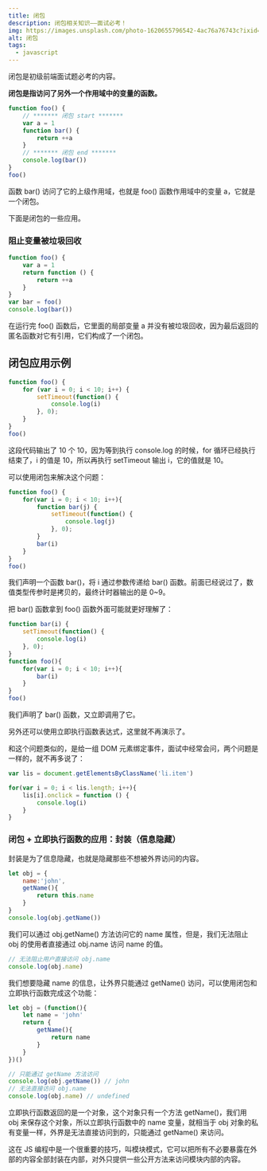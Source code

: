```yaml
---
title: 闭包
description: 闭包相关知识——面试必考！
img: https://images.unsplash.com/photo-1620655796542-4ac76a76743c?ixid=MnwxMjA3fDB8MHxlZGl0b3JpYWwtZmVlZHwxOXx8fGVufDB8fHx8&ixlib=rb-1.2.1&auto=format&fit=crop&w=800&q=80
alt: 闭包
tags: 
  - javascript
---
```

闭包是初级前端面试题必考的内容。

**闭包是指访问了另外一个作用域中的变量的函数。**

```js
function foo() {
    // ******* 闭包 start *******
    var a = 1
    function bar() {
        return ++a
    }
    // ******* 闭包 end *******
    console.log(bar())
}
foo()
```

函数 bar() 访问了它的上级作用域，也就是 foo() 函数作用域中的变量 a，它就是一个闭包。

下面是闭包的一些应用。

### 阻止变量被垃圾回收

```js
function foo() {
    var a = 1
    return function () {
        return ++a
    }
}
var bar = foo()
console.log(bar())
```

在运行完 foo() 函数后，它里面的局部变量 a 并没有被垃圾回收，因为最后返回的匿名函数对它有引用，它们构成了一个闭包。

## 闭包应用示例

```js
function foo() {
    for (var i = 0; i < 10; i++) {
        setTimeout(function() {
            console.log(i)
        }, 0);        
    }
}
foo()
```

这段代码输出了 10 个 10，因为等到执行 console.log 的时候，for 循环已经执行结束了，i 的值是 10，所以再执行 setTimeout 输出 i，它的值就是 10。

可以使用闭包来解决这个问题：

```js
function foo() {
    for(var i = 0; i < 10; i++){
        function bar(j) {
            setTimeout(function() {
                console.log(j)
            }, 0);
        }
        bar(i)
    }
}
foo()
```

我们声明一个函数 bar()，将 i 通过参数传递给 bar() 函数。前面已经说过了，数值类型传参时是拷贝的，最终计时器输出的是 0~9。

把 bar() 函数拿到 foo() 函数外面可能就更好理解了：

```js
function bar(i) {
    setTimeout(function() {
        console.log(i)
    }, 0);
}
function foo(){
    for(var i = 0; i < 10; i++){
        bar(i)
    }
}
foo()
```

我们声明了 bar() 函数，又立即调用了它。

另外还可以使用立即执行函数表达式，这里就不再演示了。

和这个问题类似的，是给一组 DOM 元素绑定事件，面试中经常会问，两个问题是一样的，就不再多说了：

```js
var lis = document.getElementsByClassName('li.item')

for(var i = 0; i < lis.length; i++){
    lis[i].onclick = function () {
        console.log(i)
    }
}
```

### 闭包 + 立即执行函数的应用：封装（信息隐藏）

封装是为了信息隐藏，也就是隐藏那些不想被外界访问的内容。

```js
let obj = {
    name:'john',
    getName(){
        return this.name
    }
}
console.log(obj.getName())
```

我们可以通过 obj.getName() 方法访问它的 name 属性，但是，我们无法阻止 obj 的使用者直接通过 obj.name 访问 name 的值。

```js
// 无法阻止用户直接访问 obj.name
console.log(obj.name)
```

我们想要隐藏 name 的信息，让外界只能通过 getName() 访问，可以使用闭包和立即执行函数完成这个功能：

```js
let obj = (function(){
    let name = 'john'
    return {
        getName(){
            return name
        }
    }
})()

// 只能通过 getName 方法访问
console.log(obj.getName()) // john
// 无法直接访问 obj.name
console.log(obj.name) // undefined
```

立即执行函数返回的是一个对象，这个对象只有一个方法 getName()，我们用 obj 来保存这个对象，所以立即执行函数中的 name 变量，就相当于 obj 对象的私有变量一样，外界是无法直接访问到的，只能通过 getName() 来访问。

这在 JS 编程中是一个很重要的技巧，叫模块模式，它可以把所有不必要暴露在外部的内容全部封装在内部，对外只提供一些公开方法来访问模块内部的内容。
